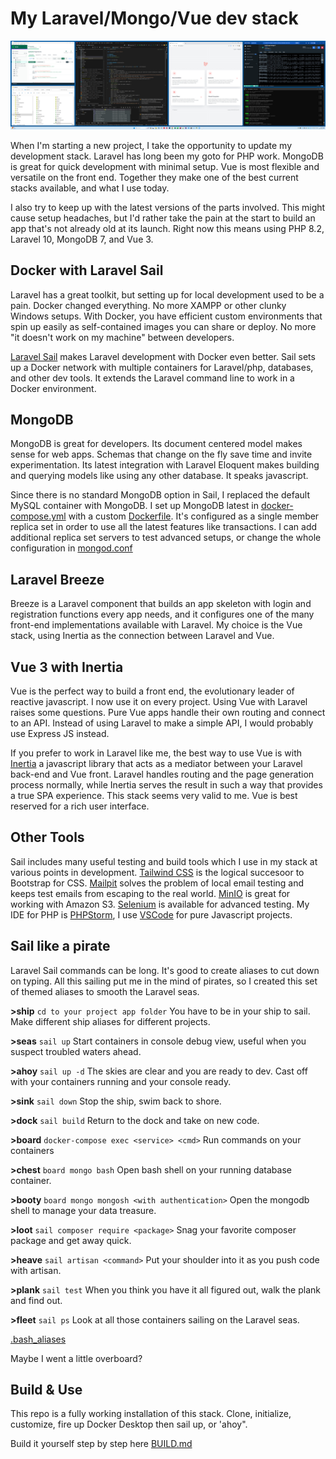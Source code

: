 # My Laravel/Mongo/Vue dev stack

![dev screen](https://raw.githubusercontent.com/shussel/laravel-mongo-vue-stack/main/devscreen.png)

When I'm starting a new project, I take the opportunity to update my development stack. Laravel has long been my goto for PHP work. MongoDB is great for quick development with minimal setup. Vue is most flexible and versatile on the front end. Together they make one of the best current stacks available, and what I use today.

I also try to keep up with the latest versions of the parts involved. This might cause setup headaches, but I'd rather take the pain at the start to build an app that's not already old at its launch. Right now this means using PHP 8.2, Laravel 10, MongoDB 7, and Vue 3.

## Docker with Laravel Sail
Laravel has a great toolkit, but setting up for local development used to be a pain. Docker changed everything. No more XAMPP or other clunky Windows setups. With Docker, you have efficient custom environments that spin up easily as self-contained images you can share or deploy. No more "it doesn't work on my machine" between developers.

[Laravel Sail](https://laravel.com/docs/10.x/sail) makes Laravel development with Docker even better. Sail sets up a Docker network with multiple containers for Laravel/php, databases, and other dev tools. It extends the Laravel command line to work in a Docker environment.

## MongoDB
MongoDB is great for developers. Its document centered model makes sense for web apps. Schemas that change on the fly save time and invite experimentation. Its latest integration with Laravel Eloquent makes building and querying models like using any other database. It speaks javascript.

Since there is no standard MongoDB option in Sail, I replaced the default MySQL container with MongoDB. I set up MongoDB latest in [docker-compose.yml](docker-compose.yml) with a custom [Dockerfile](docker/mongodb/Dockerfile). It's configured as a single member replica set in order to use all the latest features like transactions. I can add additional replica set servers to test advanced setups, or change the whole configuration in [mongod.conf](docker/mongodb/mongod.conf)

## Laravel Breeze
Breeze is a Laravel component that builds an app skeleton with login and registration functions every app needs, and it configures one of the many front-end implementations available with Laravel. My choice is the Vue stack, using Inertia as the connection between Laravel and Vue. 

## Vue 3 with Inertia
Vue is the perfect way to build a front end, the evolutionary leader of reactive javascript. I now use it on every project. Using Vue with Laravel raises some questions. Pure Vue apps handle their own routing and connect to an API. Instead of using Laravel to make a simple API, I would probably use Express JS instead. 

If you prefer to work in Laravel like me, the best way to use Vue is with [Inertia](https://inertiajs.com/) a javascript library that acts as a mediator between your Laravel back-end and Vue front. Laravel handles routing and the page generation process normally, while Inertia serves the result in such a way that provides a true SPA experience. This stack seems very valid to me. Vue is best reserved for a rich user interface.

## Other Tools
Sail includes many useful testing and build tools which I use in my stack at various points in development. [Tailwind CSS](https://tailwindcss.com/) is the logical succesoor to Bootstrap for CSS. [Mailpit](https://mailpit.axllent.org/) solves the problem of local email testing and keeps test emails from escaping to the real world. [MinIO](https://min.io/) is great for working with Amazon S3. [Selenium](https://www.selenium.dev/) is available for advanced testing. My IDE for PHP is [PHPStorm](https://www.jetbrains.com/phpstorm/), I use [VSCode](https://code.visualstudio.com/) for pure Javascript projects.

## Sail like a pirate
Laravel Sail commands can be long. It's good to create aliases to cut down on typing. All this sailing put me in the mind of pirates, so I created this set of themed aliases to smooth the Laravel seas.

**>ship** `cd to your project app folder` You have to be in your ship to sail. Make different ship aliases for different projects.

**>seas** `sail up` Start containers in console debug view, useful when you suspect troubled waters ahead.

**>ahoy** `sail up -d` The skies are clear and you are ready to dev. Cast off with your containers running and your console ready.

**>sink** `sail down` Stop the ship, swim back to shore.

**>dock** `sail build` Return to the dock and take on new code.

**>board** `docker-compose exec <service> <cmd>` Run commands on your containers

**>chest** `board mongo bash` Open bash shell on your running database container.

**>booty** `board mongo mongosh <with authentication>` Open the mongodb shell to manage your data treasure.

**>loot** `sail composer require <package>` Snag your favorite composer package and get away quick.

**>heave** `sail artisan <command>` Put your shoulder into it as you push code with artisan.

**>plank** `sail test` When you think you have it all figured out, walk the plank and find out.

**>fleet** `sail ps` Look at all those containers sailing on the Laravel seas.

[.bash_aliases](.bash_aliases)

Maybe I went a little overboard?

## Build & Use
This repo is a fully working installation of this stack. Clone, initialize, customize, fire up Docker Desktop then sail up, or 'ahoy".

Build it yourself step by step here [BUILD.md](BUILD.md)
